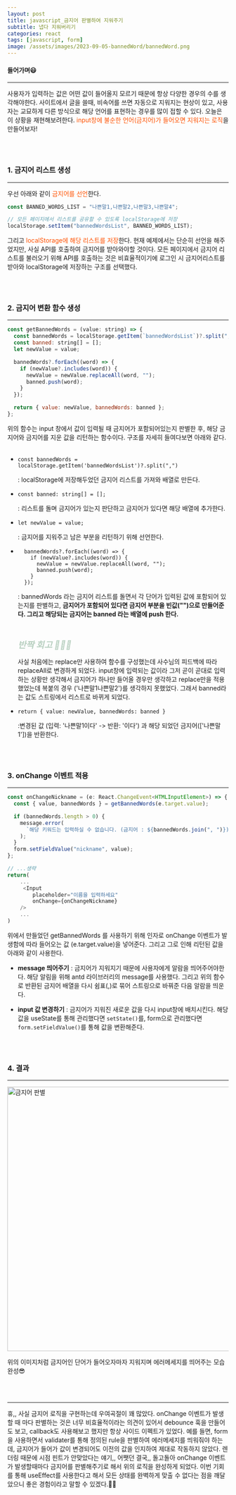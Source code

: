 ```yaml
---
layout: post
title: javascript_금지어 판별하여 지워주기
subtitle: 냅다 지워버리기
categories: react
tags: [javascript, form]
image: /assets/images/2023-09-05-bannedWord/bannedWord.png
---
```


#### 들어가며😃

---

사용자가 입력하는 값은 어떤 값이 들어올지 모르기 때문에 항상 다양한 경우의 수를 생각해야한다. 사이트에서 글을 쓸때, 비속어를 쓰면 자동으로 지워지는 현상이 있고, 사용자는 교묘하게 다른 방식으로 해당 언어를 표현하는 경우를 많이 접할 수 있다. 오늘은 이 상황을 재현해보려한다. <span style="color: #ff5100;">input창에 불순한 언어(금지어)가 들어오면 지워지는 로직</span>을 만들어보자!

<br/><br/>

### 1. 금지어 리스트 생성

---

우선 아래와 같이 <span style="color: #ff5100;">금지어를 선언</span>한다.

```javascript
const BANNED_WORDS_LIST = "나쁜말1,나쁜말2,나쁜말3,나쁜말4";

// 모든 페이지에서 리스트를 공유할 수 있도록 localStorage에 저장
localStorage.setItem("bannedWordsList", BANNED_WORDS_LIST);
```

그리고 <span style="color: #ff5100;">localStorage에 해당 리스트를 저장</span>한다. 현재 예제에서는 단순히 선언을 해주었지만, 사실 API를 호출하여 금지어를 받아와야할 것이다. 모든 페이지에서 금지어 리스트를 불러오기 위해 API를 호출하는 것은 비효율적이기에 로그인 시 금지어리스트를 받아와 localStorage에 저장하는 구조를 선택했다.

<br/><br/>

### 2. 금지어 변환 함수 생성

---

```javascript
const getBannedWords = (value: string) => {
  const bannedWords = localStorage.getItem(`bannedWordsList`)?.split(",");
  const banned: string[] = [];
  let newValue = value;

  bannedWords?.forEach((word) => {
    if (newValue?.includes(word)) {
      newValue = newValue.replaceAll(word, "");
      banned.push(word);
    }
  });

  return { value: newValue, bannedWords: banned };
};
```

위의 함수는 input 창에서 값이 입력될 때 금지어가 포함되어있는지 판별한 후, 해당 금지어와 금지어를 지운 값을 리턴하는 함수이다. 구조를 자세히 들여다보면 아래와 같다.  
<br/>

- `const bannedWords = localStorage.getItem('bannedWordsList')?.split(",")`

  : localStorage에 저장해두었던 금지어 리스트를 가져와 배열로 만든다.

- `const banned: string[] = [];`

  : 리스트를 돌며 금지어가 있는지 판단하고 금지어가 있다면 해당 배열에 추가한다.

- `let newValue = value;`

  : 금지어를 지워주고 남은 부분을 리턴하기 위해 선언한다.

- ```
    bannedWords?.forEach((word) => {
      if (newValue?.includes(word)) {
        newValue = newValue.replaceAll(word, "");
        banned.push(word);
      }
    });
  ```

  : bannedWords 라는 금지어 리스트를 돌면서 각 단어가 입력된 값에 포함되어 있는지를 판별하고, **금지어가 포함되어 있다면 금지어 부분을 빈값("")으로 만들어준다. 그리고 해당되는 금지어는 banned 라는 배열에 push 한다.**

  <br/>

  <em style='font-size: 20px; color: #BAD1C2; font-weight: bold;'>반짝 회고 🤷🏻‍♀️</em>

  사실 처음에는 replace만 사용하여 함수를 구성했는데 사수님의 피드백에 따라 replaceAll로 변경하게 되었다. input창에 입력되는 값이라 그저 곧이 곧대로 입력하는 상황만 생각해서 금지어가 하나만 들어올 경우만 생각하고 replace만을 적용했었는데 복붙의 경우 ('나쁜말1나쁜말2')를 생각하지 못했었다. 그래서 banned라는 값도 스트링에서 리스트로 바뀌게 되었다.

- `return { value: newValue, bannedWords: banned }`

  :변경된 값 (입력: '나쁜말1이다' -> 반환: '이다') 과 해당 되었던 금지어(['나쁜말1'])을 반환한다.

<br/><br/>

### 3. onChange 이벤트 적용

---

```javascript
const onChangeNickname = (e: React.ChangeEvent<HTMLInputElement>) => {
  const { value, bannedWords } = getBannedWords(e.target.value);

  if (bannedWords.length > 0) {
    message.error(
      `해당 키워드는 입력하실 수 없습니다. (금지어 : ${bannedWords.join(", ")})`
    );
  }
  form.setFieldValue("nickname", value);
};

// ...생략
return(
    ...
     <Input
        placeholder="이름을 입력하세요"
        onChange={onChangeNickname}
    />
    ...
)
```

위에서 만들었던 getBannedWords 를 사용하기 위해 인자로 onChange 이벤트가 발생함에 따라 들어오는 값 (e.target.value)을 넣어준다. 그리고 그로 인해 리턴된 값을 아래와 같이 사용한다.

- **message 띄어주기**
  : 금지어가 지워지기 때문에 사용자에게 알람을 띄어주어야한다. 해당 알림을 위해 antd 라이브러리의 message를 사용했다. 그리고 위의 함수로 반환된 금지어 배열을 다시 쉼표(,)로 묶어 스트링으로 바꿔준 다음 알람을 띄운다.

- **input 값 변경하기**
  : 금지어가 지워진 새로운 값을 다시 input창에 배치시킨다. 해당 값을 useState를 통해 관리했다면 `setState()`를, form으로 관리했다면 `form.setFieldValue()`를 통해 값을 변환해준다.

<br/><br/>

### 4. 결과

---

<img width="600" alt="금지어 판별" src="https://github.com/ju-ju2/ju-ju2.github.io/assets/71650663/8b093558-5f67-4700-90da-07d8d529a685">

<br/>

위의 이미지처럼 금지어인 단어가 들어오자마자 지워지며 에러메세지를 띄어주는 모습 완성😎

<br/><br/>

---

휴,, 사실 금지어 로직을 구현하는데 우여곡절이 꽤 많았다. onChange 이벤트가 발생할 때 마다 판별하는 것은 너무 비효율적이라는 의견이 있어서 debounce 훅을 만들어도 보고, callback도 사용해보고 했지만 항상 사이드 이펙트가 있었다. 예를 들면, form을 사용하면서 validater를 통해 정의된 rule을 판별하여 에러메세지를 띄워줘야 하는데, 금지어가 들어가 값이 변경되어도 이전의 값을 인지하여 제대로 작동하지 않았다. 렌더링 때문에 시점 핀트가 안맞았다는 얘기,, 어쨋던 결국,, 돌고돌아 onChange 이벤트가 발생할때마다 금지어를 판별해주기로 해서 위의 로직을 완성하게 되었다. 이번 기회를 통해 useEffect를 사용한다고 해서 모든 상태를 완벽하게 맞출 수 없다는 점을 깨달았으니 좋은 경험이라고 말할 수 있겠다.🥲🚀
